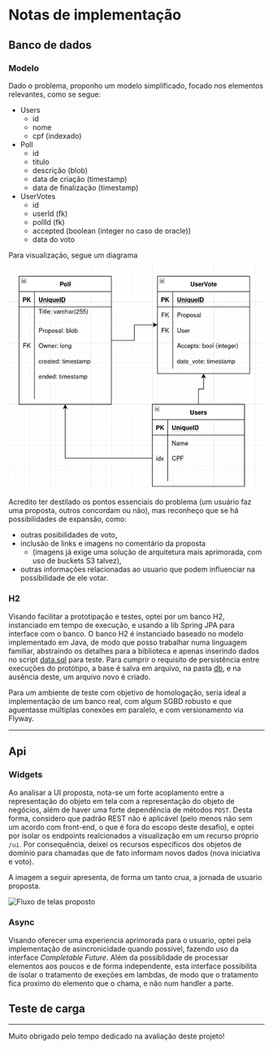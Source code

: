 # Notas de implementação 

## Banco de dados
### Modelo

Dado o problema, proponho um modelo simplificado, focado nos elementos relevantes, como se segue:

- Users
  - id
  - nome
  - cpf (indexado)
- Poll
  - id
  - titulo
  - descrição (blob)
  - data de criação (timestamp)
  - data de finalização (timestamp)
- UserVotes
  - id
  - userId (fk)
  - pollId (fk)
  - accepted (boolean (integer no caso de oracle))
  - data do voto

Para visualização, segue um diagrama

![Proposta de banco de dados](./db_proposal.png)

Acredito ter destilado os pontos essenciais do problema (um usuário faz uma proposta,
outros concordam ou não), mas reconheço que se há possibilidades de expansão, como:
- outras posibilidades de voto,
- inclusão de links e imagens no comentário da proposta
  - (imagens já exige uma solução de arquitetura mais aprimorada, com uso de buckets S3 talvez),
- outras informações relacionadas ao usuario que podem influenciar na possibilidade de ele votar.

### H2
Visando facilitar a prototipação e testes, optei por um banco H2, instanciado em
tempo de execução, e usando a lib Spring JPA para interface com o banco.
O banco H2 é instanciado baseado no modelo implementado em Java, de modo que posso 
trabalhar numa linguagem familiar, abstraindo os detalhes para a biblioteca e apenas 
inserindo dados no script [data.sql](../src/main/resources/data.sql) para teste.
Para cumprir o requisito de persistência entre execuções do protótipo, a base é salva 
em arquivo, na pasta [db](../db), e na ausência deste, um arquivo novo é criado.

Para um ambiente de teste com objetivo de homologação, seria ideal a implementação 
de um banco real, com algum SGBD robusto e que aguentasse múltiplas conexões em 
paralelo, e com versionamento via Flyway.

****

## Api
### Widgets
Ao analisar a UI proposta, nota-se um forte acoplamento entre a representação do 
objeto em tela com a representação do objeto de negócios, além de haver uma forte
dependência de métodos `POST`. Desta forma, considero que padrão REST não é aplicável 
(pelo menos não sem um acordo com front-end, o que é fora do escopo deste desafio),
e optei por isolar os endpoints realcionados a visualização em um recurso próprio `/ui`.
Por consequência, deixei os recursos específicos dos objetos de
domínio para chamadas que de fato informam novos dados (nova iniciativa e voto).

A imagem a seguir apresenta, de forma um tanto crua, a jornada de usuario proposta.

![Fluxo de telas proposto](./screen_flow.png)

### Async
Visando oferecer uma experiencia aprimorada para o usuario, optei pela implementação de 
asincronicidade quando possível, fazendo uso da interface _Completable Future_. Além da 
possiblidade de processar elementos aos poucos e de forma independente,
esta interface possibilita de isolar o tratamento de exeções em lambdas, 
de modo que o tratamento fica proximo do elemento que o chama, e não num handler a parte.

## Teste de carga

****

Muito obrigado pelo tempo dedicado na avaliação deste projeto!
